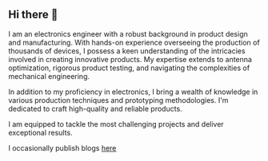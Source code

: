 ## Hi there 👋

I am an electronics engineer with a robust background in product design and manufacturing. With hands-on experience overseeing the production of thousands of devices, I possess a keen understanding of the intricacies involved in creating innovative products. My expertise extends to antenna optimization, rigorous product testing, and navigating the complexities of mechanical engineering.

In addition to my proficiency in electronics, I bring a wealth of knowledge in various production techniques and prototyping methodologies. I'm dedicated to craft high-quality and reliable products.

I am equipped to tackle the most challenging projects and deliver exceptional results.

I occasionally publish blogs [here](https://black-electronics.com/)
<!--
**hemalchevli/hemalchevli** is a ✨ _special_ ✨ repository because its `README.md` (this file) appears on your GitHub profile.

Here are some ideas to get you started:

- 🔭 I’m currently working on ...
- 🌱 I’m currently learning ...
- 👯 I’m looking to collaborate on ...
- 🤔 I’m looking for help with ...
- 💬 Ask me about ...
- 📫 How to reach me: ...
- 😄 Pronouns: ...
- ⚡ Fun fact: ...
-->
